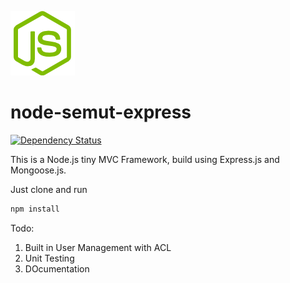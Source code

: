![ExpressJS 4 Starter](https://raw.githubusercontent.com/dwisetiyadi/node-semut-express/master/public/img/logo.png)

node-semut-express
==================
[![Dependency Status](https://david-dm.org/dwisetiyadi/node-semut-express.svg)](https://david-dm.org/dwisetiyadi/node-semut-express)

This is a Node.js tiny MVC Framework, build using Express.js and Mongoose.js.

Just clone and run

```bash
npm install
```

Todo:
1. Built in User Management with ACL
2. Unit Testing
3. DOcumentation
